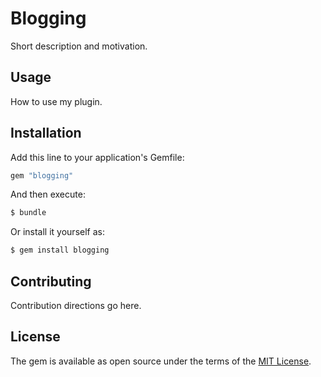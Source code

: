 # Blogging
Short description and motivation.

## Usage
How to use my plugin.

## Installation
Add this line to your application's Gemfile:

```ruby
gem "blogging"
```

And then execute:
```bash
$ bundle
```

Or install it yourself as:
```bash
$ gem install blogging
```

## Contributing
Contribution directions go here.

## License
The gem is available as open source under the terms of the [MIT License](https://opensource.org/licenses/MIT).
